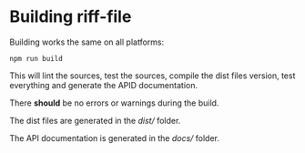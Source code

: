 # Building riff-file

Building works the same on all platforms:
```
npm run build
```
This will lint the sources, test the sources, compile the dist files version, test everything and generate the APID documentation.

There **should** be no errors or warnings during the build.

The dist files are generated in the *dist/* folder.

The API documentation is generated in the *docs/* folder.
